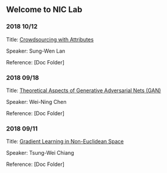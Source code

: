 ## Welcome to NIC Lab 

   
  
### 2018 10/12
Title:        [Crowdsourcing with Attributes](https://github.com/niclab524/GroupMeeting/tree/master/doc/20181012/slides1012_2018.pdf)  
  
Speaker:      Sung-Wen Lan  
  
Reference:    [Doc Folder]
  
  
### 2018 09/18
Title:        [Theoretical Aspects of Generative Adversarial Nets (GAN)](https://github.com/niclab524/GroupMeeting/tree/master/doc/20180918/slides0918_2018.pdf)  
  
Speaker:      Wei-Ning Chen  
 
Reference:    [Doc Folder]

  
### 2018 09/11
Title:        [Gradient Learning in Non-Euclidean Space](https://github.com/niclab524/GroupMeeting/doc/20180911/slides0911_2018.pdf)  
  
Speaker:      Tsung-Wei Chiang  
  
Reference:    [Doc Folder]

 
 
